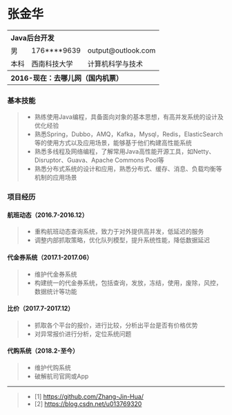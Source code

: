 # 张金华

<table>
    <tr  align="left">
        <th colspan="3" >Java后台开发</th>
    </tr>
    <td>男</td>
        <td>176****9639</td>
       <td>output@outlook.com</td>
    <tr>
    </tr>
    <tr>
        <td>本科</td>
        <td>西南科技大学</td>
        <td>计算机科学与技术</td>
    </tr>
         <tr  align="left">
        <th colspan="3">2016-现在：去哪儿网（国内机票）</th>
    </tr>
</table>


### 基本技能

> * 熟练使用Java编程，具备面向对象的基本思想，有高并发系统的设计及优化经验
> * 熟悉Spring，Dubbo，AMQ，Kafka，Mysql，Redis，ElasticSearch等的使用方式以及应用场景，能够基于他们构建高性能系统
> * 熟悉多线程及网络编程，了解常用Java高性能开源工具，如Netty、Disruptor、Guava、Apache Commons Pool等
> * 熟悉分布式系统的设计和应用，熟悉分布式、缓存、消息、负载均衡等机制的应用场景

### 项目经历

#### 航班动态（2016.7-2016.12）
>  * 重构航班动态查询系统，致力于对外提供高并发，低延迟的服务
>  * 调整内部抓取策略，优化队列模型，提升系统性能，降低数据延迟

#### 代金券系统（2017.1-2017.06）
>  * 维护代金券系统
>  * 构建统一的代金券系统，包括查询，发放，冻结，使用，废除，风控，数据统计等功能

#### 比价（2017.7-2017.12）
> * 抓取各个平台的报价，进行比较，分析出平台是否有价格优势
> * 对异常报价进行分析，定位系统问题

#### 代购系统（2018.2-至今）
>  * 维护代购系统
>  * 破解航司官网或App

---
>* [1] https://github.com/Zhang-Jin-Hua/
>* [2] https://blog.csdn.net/u013769320
